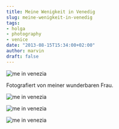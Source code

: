 ```yaml
---
title: Meine Wenigkeit in Venedig
slug: meine-wenigkeit-in-venedig
tags:
- holga
- photography
- venice
date: "2013-08-15T15:34:00+02:00"
author: marvin
draft: false
---
```

![me in venezia](/images/9512924213_ca7ca639c0_b.jpg)

Fotografiert von meiner wunderbaren Frau.

![me in venezia](/images/9512842933_c329447417_b.jpg)

![me in venezia](/images/9512845615_a3fa01e24d_b.jpg)

![me in venezia](/images/9515724512_696e6368ae_b.jpg)